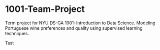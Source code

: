 # 1001-Team-Project
Term project for NYU DS-GA 1001: Introduction to Data Science. Modeling Portuguese wine preferences and quality using supervised learning techniques.

Test
